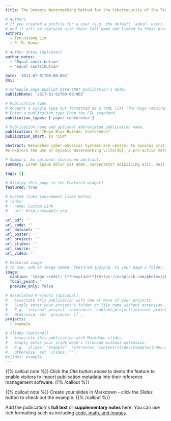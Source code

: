 ```yaml
---
title: The Dynamic Watermarking Method for the Cybersecurity of the Tennessee Eastman Process Control System

# Authors
# If you created a profile for a user (e.g. the default `admin` user), write the username (folder name) here
# and it will be replaced with their full name and linked to their profile.
authors:
  - Tzu-Hsiang Lin
  - P. R. Kumar

# Author notes (optional)
author_notes:
  - 'Equal contribution'
  - 'Equal contribution'

date: '2013-07-01T00:00:00Z'
doi: ''

# Schedule page publish date (NOT publication's date).
publishDate: '2017-01-01T00:00:00Z'

# Publication type.
# Accepts a single type but formatted as a YAML list (for Hugo requirements).
# Enter a publication type from the CSL standard.
publication_types: ['paper-conference']

# Publication name and optional abbreviated publication name.
publication: In *Hugo Blox Builder Conference*
publication_short: In *ICW*

abstract: Networked cyber-physical systems are central to several critical infrastructures such as process industries, energy systems, and transportation systems. However, as several recent incidents have shown, they are vulnerable to cyber attacks. Sensors or networks carrying sensor measurements can be compromised, and the resulting malfunctioning of the control system can cause misbehavior. Since the infrastructure systems are safety and economy critical, it is important to detect such attacks and take appropriate steps to make them resilient. This paper addresses the first step:How to detect such attacks? It studies this problem for the process industries by studying the cyber-security of the Tennessee Eastman Process (TEP), which is an open source benchmark that has been developed for the purpose of evaluating process control technology \cite{te} used in industries such as chemical plants and oil refineries.
We explore the use of Dynamic Watermarking \cite{dw}, a pro-active method for detecting attacks. One can employ recursive system identification to develop ARMAX models of the system. The models show that the TEP is non-minimum phase, placing it outside the scope of previous methods. So motivated, we develop a new method that allows the use of Dynamic Watermarking for detecting attacks on non-minimum phase systems. We explore the use of this method to detect a range of attacks on the TEP, including replay attacks, noise injection attacks, and bias injection attacks.  

# Summary. An optional shortened abstract.
summary: Lorem ipsum dolor sit amet, consectetur adipiscing elit. Duis posuere tellus ac convallis placerat. Proin tincidunt magna sed ex sollicitudin condimentum.

tags: []

# Display this page in the Featured widget?
featured: true

# Custom links (uncomment lines below)
# links:
# - name: Custom Link
#   url: http://example.org

url_pdf: ''
url_code: ''
url_dataset: ''
url_poster: ''
url_project: ''
url_slides: ''
url_source: ''
url_video: ''

# Featured image
# To use, add an image named `featured.jpg/png` to your page's folder.
image:
  caption: 'Image credit: [**Unsplash**](https://unsplash.com/photos/pLCdAaMFLTE)'
  focal_point: ''
  preview_only: false

# Associated Projects (optional).
#   Associate this publication with one or more of your projects.
#   Simply enter your project's folder or file name without extension.
#   E.g. `internal-project` references `content/project/internal-project/index.md`.
#   Otherwise, set `projects: []`.
projects:
  - example

# Slides (optional).
#   Associate this publication with Markdown slides.
#   Simply enter your slide deck's filename without extension.
#   E.g. `slides: "example"` references `content/slides/example/index.md`.
#   Otherwise, set `slides: ""`.
#slides: example
---
```


{{% callout note %}}
Click the _Cite_ button above to demo the feature to enable visitors to import publication metadata into their reference management software.
{{% /callout %}}

{{% callout note %}}
Create your slides in Markdown - click the _Slides_ button to check out the example.
{{% /callout %}}

Add the publication's **full text** or **supplementary notes** here. You can use rich formatting such as including [code, math, and images](https://docs.hugoblox.com/content/writing-markdown-latex/).
